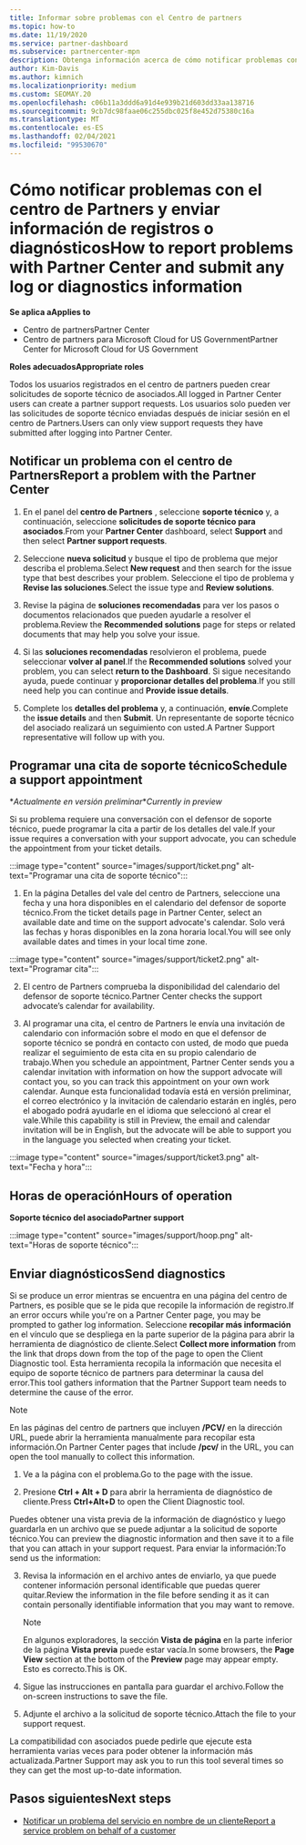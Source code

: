 ```yaml
---
title: Informar sobre problemas con el Centro de partners
ms.topic: how-to
ms.date: 11/19/2020
ms.service: partner-dashboard
ms.subservice: partnercenter-mpn
description: Obtenga información acerca de cómo notificar problemas con el centro de Partners y cómo recopilar información de diagnóstico para el equipo de soporte técnico de asociados.
author: Kim-Davis
ms.author: kimnich
ms.localizationpriority: medium
ms.custom: SEOMAY.20
ms.openlocfilehash: c06b11a3ddd6a91d4e939b21d603dd33aa138716
ms.sourcegitcommit: 9cb7dc98faae06c255dbc025f8e452d75380c16a
ms.translationtype: MT
ms.contentlocale: es-ES
ms.lasthandoff: 02/04/2021
ms.locfileid: "99530670"
---
```

# <a name="how-to-report-problems-with-partner-center-and-submit-any-log-or-diagnostics-information"></a><span data-ttu-id="5ba29-103">Cómo notificar problemas con el centro de Partners y enviar información de registros o diagnósticos</span><span class="sxs-lookup"><span data-stu-id="5ba29-103">How to report problems with Partner Center and submit any log or diagnostics information</span></span>

<span data-ttu-id="5ba29-104">**Se aplica a**</span><span class="sxs-lookup"><span data-stu-id="5ba29-104">**Applies to**</span></span>

- <span data-ttu-id="5ba29-105">Centro de partners</span><span class="sxs-lookup"><span data-stu-id="5ba29-105">Partner Center</span></span>
- <span data-ttu-id="5ba29-106">Centro de partners para Microsoft Cloud for US Government</span><span class="sxs-lookup"><span data-stu-id="5ba29-106">Partner Center for Microsoft Cloud for US Government</span></span>

<span data-ttu-id="5ba29-107">**Roles adecuados**</span><span class="sxs-lookup"><span data-stu-id="5ba29-107">**Appropriate roles**</span></span>

<span data-ttu-id="5ba29-108">Todos los usuarios registrados en el centro de partners pueden crear solicitudes de soporte técnico de asociados.</span><span class="sxs-lookup"><span data-stu-id="5ba29-108">All logged in Partner Center users can create a partner support requests.</span></span> <span data-ttu-id="5ba29-109">Los usuarios solo pueden ver las solicitudes de soporte técnico enviadas después de iniciar sesión en el centro de Partners.</span><span class="sxs-lookup"><span data-stu-id="5ba29-109">Users can only view support requests they have submitted after logging into Partner Center.</span></span>

## <a name="report-a-problem-with-the-partner-center"></a><span data-ttu-id="5ba29-110">Notificar un problema con el centro de Partners</span><span class="sxs-lookup"><span data-stu-id="5ba29-110">Report a problem with the Partner Center</span></span>

1. <span data-ttu-id="5ba29-111">En el panel del **centro de Partners** , seleccione **soporte técnico** y, a continuación, seleccione **solicitudes de soporte técnico para asociados**.</span><span class="sxs-lookup"><span data-stu-id="5ba29-111">From your **Partner Center** dashboard, select **Support** and then select **Partner support requests**.</span></span>

2. <span data-ttu-id="5ba29-112">Seleccione **nueva solicitud** y busque el tipo de problema que mejor describa el problema.</span><span class="sxs-lookup"><span data-stu-id="5ba29-112">Select **New request** and then search for the issue type that best describes your problem.</span></span> <span data-ttu-id="5ba29-113">Seleccione el tipo de problema y **Revise las soluciones**.</span><span class="sxs-lookup"><span data-stu-id="5ba29-113">Select the issue type and **Review solutions**.</span></span>

3. <span data-ttu-id="5ba29-114">Revise la página de **soluciones recomendadas** para ver los pasos o documentos relacionados que pueden ayudarle a resolver el problema.</span><span class="sxs-lookup"><span data-stu-id="5ba29-114">Review the **Recommended solutions** page for steps or related documents that may help you solve your issue.</span></span>

4. <span data-ttu-id="5ba29-115">Si las **soluciones recomendadas** resolvieron el problema, puede seleccionar **volver al panel**.</span><span class="sxs-lookup"><span data-stu-id="5ba29-115">If the **Recommended solutions** solved your problem, you can select **return to the Dashboard**.</span></span> <span data-ttu-id="5ba29-116">Si sigue necesitando ayuda, puede continuar y **proporcionar detalles del problema**.</span><span class="sxs-lookup"><span data-stu-id="5ba29-116">If you still need help you can continue and **Provide issue details**.</span></span>

5. <span data-ttu-id="5ba29-117">Complete los **detalles del problema** y, a continuación, **envíe**.</span><span class="sxs-lookup"><span data-stu-id="5ba29-117">Complete the **issue details** and then **Submit**.</span></span> <span data-ttu-id="5ba29-118">Un representante de soporte técnico del asociado realizará un seguimiento con usted.</span><span class="sxs-lookup"><span data-stu-id="5ba29-118">A Partner Support representative will follow up with you.</span></span>

## <a name="schedule-a-support-appointment"></a><span data-ttu-id="5ba29-119">Programar una cita de soporte técnico</span><span class="sxs-lookup"><span data-stu-id="5ba29-119">Schedule a support appointment</span></span> 

<span data-ttu-id="5ba29-120">\**Actualmente en versión preliminar*</span><span class="sxs-lookup"><span data-stu-id="5ba29-120">\**Currently in preview*</span></span>

<span data-ttu-id="5ba29-121">Si su problema requiere una conversación con el defensor de soporte técnico, puede programar la cita a partir de los detalles del vale.</span><span class="sxs-lookup"><span data-stu-id="5ba29-121">If your issue requires a conversation with your support advocate, you can schedule the appointment from your ticket details.</span></span>

:::image type="content" source="images/support/ticket.png" alt-text="Programar una cita de soporte técnico":::

1.  <span data-ttu-id="5ba29-123">En la página Detalles del vale del centro de Partners, seleccione una fecha y una hora disponibles en el calendario del defensor de soporte técnico.</span><span class="sxs-lookup"><span data-stu-id="5ba29-123">From the ticket details page in Partner Center, select an available date and time on the support advocate's calendar.</span></span> <span data-ttu-id="5ba29-124">Solo verá las fechas y horas disponibles en la zona horaria local.</span><span class="sxs-lookup"><span data-stu-id="5ba29-124">You will see only available dates and times in your local time zone.</span></span>

:::image type="content" source="images/support/ticket2.png" alt-text="Programar cita":::

2. <span data-ttu-id="5ba29-126">El centro de Partners comprueba la disponibilidad del calendario del defensor de soporte técnico.</span><span class="sxs-lookup"><span data-stu-id="5ba29-126">Partner Center checks the support advocate’s  calendar for availability.</span></span>

1. <span data-ttu-id="5ba29-127">Al programar una cita, el centro de Partners le envía una invitación de calendario con información sobre el modo en que el defensor de soporte técnico se pondrá en contacto con usted, de modo que pueda realizar el seguimiento de esta cita en su propio calendario de trabajo.</span><span class="sxs-lookup"><span data-stu-id="5ba29-127">When you schedule an appointment, Partner Center sends you a calendar invitation with information on how the support advocate will contact you, so you can track this appointment on your own work calendar.</span></span>  <span data-ttu-id="5ba29-128">Aunque esta funcionalidad todavía está en versión preliminar, el correo electrónico y la invitación de calendario estarán en inglés, pero el abogado podrá ayudarle en el idioma que seleccionó al crear el vale.</span><span class="sxs-lookup"><span data-stu-id="5ba29-128">While this capability is still in Preview, the email and calendar invitation will be in English, but the advocate will be able to support you in the language you selected when creating your ticket.</span></span>

:::image type="content" source="images/support/ticket3.png" alt-text="Fecha y hora":::

## <a name="hours-of-operation"></a><span data-ttu-id="5ba29-130">Horas de operación</span><span class="sxs-lookup"><span data-stu-id="5ba29-130">Hours of operation</span></span>

<span data-ttu-id="5ba29-131">**Soporte técnico del asociado**</span><span class="sxs-lookup"><span data-stu-id="5ba29-131">**Partner support**</span></span>

:::image type="content" source="images/support/hoop.png" alt-text="Horas de soporte técnico":::

## <a name="send-diagnostics"></a><span data-ttu-id="5ba29-133">Enviar diagnósticos</span><span class="sxs-lookup"><span data-stu-id="5ba29-133">Send diagnostics</span></span>

<span data-ttu-id="5ba29-134">Si se produce un error mientras se encuentra en una página del centro de Partners, es posible que se le pida que recopile la información de registro.</span><span class="sxs-lookup"><span data-stu-id="5ba29-134">If an error occurs while you're on a Partner Center page, you may be prompted to gather log information.</span></span> <span data-ttu-id="5ba29-135">Seleccione **recopilar más información** en el vínculo que se despliega en la parte superior de la página para abrir la herramienta de diagnóstico de cliente.</span><span class="sxs-lookup"><span data-stu-id="5ba29-135">Select **Collect more information** from the link that drops down from the top of the page to open the Client Diagnostic tool.</span></span> <span data-ttu-id="5ba29-136">Esta herramienta recopila la información que necesita el equipo de soporte técnico de partners para determinar la causa del error.</span><span class="sxs-lookup"><span data-stu-id="5ba29-136">This tool gathers information that the Partner Support team needs to determine the cause of the error.</span></span> 

>[!NOTE]
><span data-ttu-id="5ba29-137">En las páginas del centro de partners que incluyen **/PCV/** en la dirección URL, puede abrir la herramienta manualmente para recopilar esta información.</span><span class="sxs-lookup"><span data-stu-id="5ba29-137">On Partner Center pages that include **/pcv/** in the URL, you can open the tool manually to collect this information.</span></span>

1. <span data-ttu-id="5ba29-138">Ve a la página con el problema.</span><span class="sxs-lookup"><span data-stu-id="5ba29-138">Go to the page with the issue.</span></span>

2. <span data-ttu-id="5ba29-139">Presione **Ctrl + Alt + D** para abrir la herramienta de diagnóstico de cliente.</span><span class="sxs-lookup"><span data-stu-id="5ba29-139">Press **Ctrl+Alt+D** to open the Client Diagnostic tool.</span></span>

<span data-ttu-id="5ba29-140">Puedes obtener una vista previa de la información de diagnóstico y luego guardarla en un archivo que se puede adjuntar a la solicitud de soporte técnico.</span><span class="sxs-lookup"><span data-stu-id="5ba29-140">You can preview the diagnostic information and then save it to a file that you can attach in your support request.</span></span> <span data-ttu-id="5ba29-141">Para enviar la información:</span><span class="sxs-lookup"><span data-stu-id="5ba29-141">To send us the information:</span></span>

3. <span data-ttu-id="5ba29-142">Revisa la información en el archivo antes de enviarlo, ya que puede contener información personal identificable que puedas querer quitar.</span><span class="sxs-lookup"><span data-stu-id="5ba29-142">Review the information in the file before sending it as it can contain personally identifiable information that you may want to remove.</span></span>

    >[!NOTE]
    ><span data-ttu-id="5ba29-143">En algunos exploradores, la sección **Vista de página** en la parte inferior de la página **Vista previa** puede estar vacía.</span><span class="sxs-lookup"><span data-stu-id="5ba29-143">In some browsers, the **Page View** section at the bottom of the **Preview** page may appear empty.</span></span> <span data-ttu-id="5ba29-144">Esto es correcto.</span><span class="sxs-lookup"><span data-stu-id="5ba29-144">This is OK.</span></span>

4. <span data-ttu-id="5ba29-145">Sigue las instrucciones en pantalla para guardar el archivo.</span><span class="sxs-lookup"><span data-stu-id="5ba29-145">Follow the on-screen instructions to save the file.</span></span>

5. <span data-ttu-id="5ba29-146">Adjunte el archivo a la solicitud de soporte técnico.</span><span class="sxs-lookup"><span data-stu-id="5ba29-146">Attach the file to your support request.</span></span>

<span data-ttu-id="5ba29-147">La compatibilidad con asociados puede pedirle que ejecute esta herramienta varias veces para poder obtener la información más actualizada.</span><span class="sxs-lookup"><span data-stu-id="5ba29-147">Partner Support may ask you to run this tool several times so they can get the most up-to-date information.</span></span>

## <a name="next-steps"></a><span data-ttu-id="5ba29-148">Pasos siguientes</span><span class="sxs-lookup"><span data-stu-id="5ba29-148">Next steps</span></span>

- [<span data-ttu-id="5ba29-149">Notificar un problema del servicio en nombre de un cliente</span><span class="sxs-lookup"><span data-stu-id="5ba29-149">Report a service problem on behalf of a customer</span></span>](report-problems-on-behalf-of-a-customer.md)
